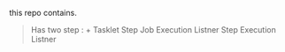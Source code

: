this repo contains.
> Has two step : + Tasklet Step
> Job Execution Listner
> Step Execution Listner
> 